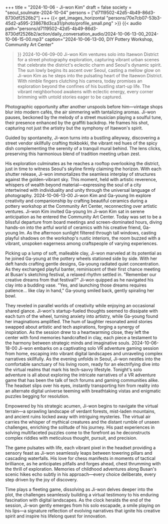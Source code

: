 +++
title = "2024-10-06 - Ji-won Kim"
draft = false
society = "seoul_soulmate-2024-10-04"
persons = ["d7119502-42d5-4b49-86d3-8730df2526b2"]
+++
{{< get_images_horizontal "persons/70e7cb07-53b3-45d2-a595-238678d3ca31/photo/profile_small.png" >}}
{{< audio
    path="persons/d7119502-42d5-4b49-86d3-8730df2526b2/action/daily_conversation_audio/2024-10-06-13-00_2024-10-06-15-00.mp3" 
    caption="2024-10-06-13-00, DIY Pottery Workshop, Community Art Center"
>}}
2024-10-06-09-00
Ji-won Kim ventures solo into Itaewon District for a street photography exploration, capturing vibrant urban scenes that celebrate the district's eclectic charm and Seoul's dynamic spirit.
The sun lowly begins its ascent over Seoul, casting a mellow glow on Ji-won Kim as he steps into the pulsating heart of the Itaewon District. With nimble fingers clutching his camera, today promises an exploration beyond the confines of his bustling start-up life. The vibrant neighborhood awakens with eclectic energy, every corner brimming with untold stories eager to be captured.

Photographic opportunity after another unspools before him—vintage shops blur into modern cafés, the air simmering with tantalizing aromas. Ji-won pauses, beckoned by the melody of a street musician playing a soulful tune, their presence enhanced by the graffiti backdrop. He frames his shot, capturing not just the artistry but the symphony of Itaewon's spirit.

Guided by spontaneity, Ji-won turns into a bustling alleyway, discovering a street vendor skillfully crafting ttokbokki, the vibrant red hues of the spicy dish complementing the serenity of a tranquil mural behind. The lens clicks, preserving this harmonious blend of tradition meeting urban zest.

His exploration culminates as he reaches a rooftop overlooking the district, just in time to witness Seoul's skyline firmly claiming the horizon. With each shutter release, Ji-won immortalizes the seamless interplay of structures against the golden-vibrant sky. This moment, held with artistic reverence, whispers of wealth beyond material—expressing the soul of a city intertwined with individuality and unity through the universal language of photography.
2024-10-06-13-00
Ji-won Kim and Ga-young Im explore creativity and companionship by crafting beautiful ceramics during a pottery workshop at the Community Art Center, reconnecting over artistic ventures.
Ji-won Kim invited Ga-young Im
Ji-won Kim sat in serene anticipation as he entered the Community Art Center. Today was set to be a blissful departure from board meetings and screen-dominated hours, diving hands-on into the artful world of ceramics with his creative friend, Ga-young Im. As the afternoon sunlight filtered through tall windows, casting playful shadows on the workshop's rustic interiors, the room buzzed with a vibrant, unspoken eagerness among craftspeople of varying experiences.

Picking up a lump of soft, malleable clay, Ji-won marveled at its potential as he joined Ga-young at the pottery wheels stationed side by side. With her deft hands crafting gentle designs, Ga-young radiated quiet concentration. As they exchanged playful banter, reminiscent of their first chance meeting at Busan's sketching festival, a relaxed rhythm settled in. "Remember our creative dreams from that festival?" Ji-won quipped as he navigated his clay into a budding vase. "Yes, and launching those dreams requires patience... like clay in hand," Ga-young smiled back, gently spiraling her bowl.

They reveled in parallel worlds of creativity while enjoying an occasional shared glance. Ji-won's startup-fueled thoughts seemed to dissipate with each turn of the wheel, turning anxiety into artistry, while Ga-young found her imaginations amplified. The hum of laughter resonated amid stories swapped about artistic and tech aspirations, forging a synergy of inspiration. As the session drew to a heartwarming close, they left the center with fond memories handcrafted in clay, each piece a testament to the harmony between strategic minds and imaginative souls.
2024-10-06-18-00
Ji-won embarks on a captivating solo VR adventure gaming session from home, escaping into vibrant digital landscapes and unraveling complex narratives skillfully.
As the evening unfolds in Seoul, Ji-won nestles into the comfortable sanctuary of his living room, ready for an electrifying dive into the virtual realms that mark his tech-savvy lifestyle. Tonight's solo adventure is all about exploring the intricate narratives of a VR adventure game that has been the talk of tech forums and gaming communities alike. The headset slips over his eyes, instantly transporting him from reality into an alternate digital universe teeming with breathtaking vistas and enigmatic puzzles begging for resolution.

Empowered by his strategic acumen, Ji-won begins to navigate the virtual terrain—a sprawling landscape of verdant forests, mist-laden mountains, and ancient ruins locked away with intriguing mysteries. The virtual air carries the whisper of mythical creatures and the distant rumble of unseen challenges, enriching the solitude of his journey. His past experiences in solving multifaceted puzzles come to the forefront as he deconstructs complex riddles with meticulous thought, pursuit, and precision. 

The game pulsates with life, each vibrant pixel in the headset providing a sensory feast as Ji-won seamlessly leaps between towering pillars and cascading waterfalls. His love for chess manifests in moments of tactical brilliance, as he anticipates pitfalls and forges ahead, chest thrumming with the thrill of exploration. Memories of childhood adventures along Busan's scenic hikes echo subtly in his approach—every choice deliberate, every step driven by the joy of discovery.

Time plays a fleeting game, dissolving as Ji-won delves deeper into the plot, the challenges seamlessly building a virtual testimony to his enduring fascination with digital landscapes. As the clock heralds the end of the session, Ji-won gently emerges from his solo escapade, a smile playing on his lips—a signature reflection of evolving narratives that ignite his creative spirit and inspire his lifelong quest for innovation.
